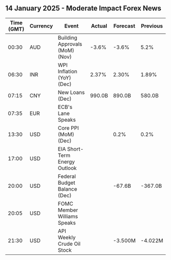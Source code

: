## 14 January 2025 - Moderate Impact Forex News

| Time (GMT) | Currency | Event | Actual | Forecast | Previous |
|------|----------|-------|--------|----------|----------|
| 00:30 | AUD | Building Approvals (MoM) (Nov) | -3.6% | -3.6% | 5.2% |
| 06:30 | INR | WPI Inflation (YoY) (Dec) | 2.37% | 2.30% | 1.89% |
| 07:15 | CNY | New Loans (Dec) | 990.0B | 890.0B | 580.0B |
| 07:35 | EUR | ECB's Lane Speaks |  |  |  |
| 13:30 | USD | Core PPI (MoM) (Dec) |  | 0.2% | 0.2% |
| 17:00 | USD | EIA Short-Term Energy Outlook |  |  |  |
| 20:00 | USD | Federal Budget Balance (Dec) |  | -67.6B | -367.0B |
| 20:05 | USD | FOMC Member Williams Speaks |  |  |  |
| 21:30 | USD | API Weekly Crude Oil Stock |  | -3.500M | -4.022M |
